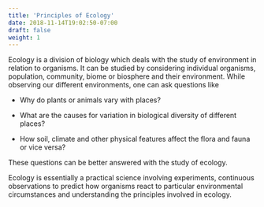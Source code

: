 ```yaml
---
title: 'Principles of Ecology'
date: 2018-11-14T19:02:50-07:00
draft: false
weight: 1
---
```



Ecology is a division of biology which deals with the study of environment in relation to organisms. It can be studied by considering individual organisms, population, community, biome or biosphere and their environment. While observing our different environments, one can ask questions like 
- Why do plants or animals vary with places?
- What are the causes for variation in
biological diversity of different places?

- How soil, climate and other physical features
affect the flora and fauna or vice versa?

These questions can be better answered with
the study of ecology.

Ecology is essentially a practical science involving experiments, continuous observations to predict how organisms react to particular environmental circumstances and understanding the principles involved in ecology.


